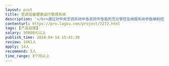 ```yaml
---                
layout: post       
title: 空调设备健康运行管理系统           
description: '</br>通过对中央空调系统中各易损件性能的充分掌控及根据系统参数编制控制程序，实现对故障点的提前预知故障，提前告警，达到对设备的良好运行管理。</br>'     
contenturl: https://pro.lagou.com/project/7272.html      
tags: [产品经理]            
salary: 50000元以上          
publish_time: 2018-04-14 15:41:30         
review: 1461人                   
apply: 14人                   
recommend: 3人                   
time_range: 3个月以上              
---                 
```

